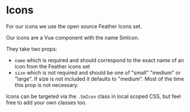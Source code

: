 # Icons

For our icons we use the open source Feather Icons set.

Our icons are a Vue component with the name SmIcon.

They take two props: 

- `name` which is required and should correspond to the exact name of an icon from the Feather icons set
- `size` which is not required and should be one of "small" "medium" or "large". If size is not included it defaults to "medium". Most of the time this prop is not necessary.

Icons can be targeted via the `.SmIcon` class in local scoped CSS, but feel free to add your own classes too.
